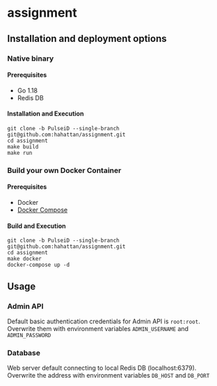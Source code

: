 # assignment

## Installation and deployment options 

### Native binary

#### Prerequisites

- Go 1.18
- Redis DB

#### Installation and Execution
```shell
git clone -b PulseiD --single-branch git@github.com:hahattan/assignment.git
cd assignment
make build
make run
```

### Build your own Docker Container

#### Prerequisites

- Docker
- [Docker Compose](https://docs.docker.com/compose/)

#### Build and Execution
```shell
git clone -b PulseiD --single-branch git@github.com:hahattan/assignment.git
cd assignment
make docker
docker-compose up -d
```

## Usage

### Admin API

Default basic authentication credentials for Admin API is `root:root`.  
Overwrite them with environment variables `ADMIN_USERNAME` and `ADMIN_PASSWORD`

### Database

Web server default connecting to local Redis DB (localhost:6379).  
Overwrite the address with environment variables `DB_HOST` and `DB_PORT`